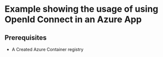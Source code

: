 # Example showing the usage of using OpenId Connect in an Azure App

## Prerequisites

- A Created Azure Container registry

